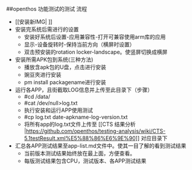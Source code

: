 ##openthos 功能测试的测试 流程

* [[安装新IMG| ]]
* 安装完系统后需进行的设置
  * 安装好系统后设置-应用兼容性-打开可兼容使用arm库的应用 
  * 显示-设备旋转时-保持当前方向（横屏时设置）
  * 双击预安装的rotation locker-landscape。使竖屏切换成横屏
* 安装所需APK包到系统(三种方法)
  * 播放含apk包的U盘，点击进行安装
  * 豌豆夾进行安装
  * pm install packagename进行安装
* 运行各APP，且街截取LOG信息并上传至此目录下（步骤）
  * #cd /data/
  * #cat /dev/null>log.txt
  * 执行安装和运行APP使用测试 
  * #cp log.txt date-apkname-log-version.txt
  * 将所有app的log.txt文件上传至 [[CTS 结果分析 |https://github.com/openthos/testing-analysis/wiki/CTS-5.1testResult.xml%E5%88%86%E6%9E%90]] 对应目录下
* 汇总各APP测试结果至app-list.md文件中。使其一目了解的看到测试结果
  * 当前版本测试结果始终放在最上面，方便查看。
  * 每版测试结果包含CPU，测试版本、各APP测试结果


